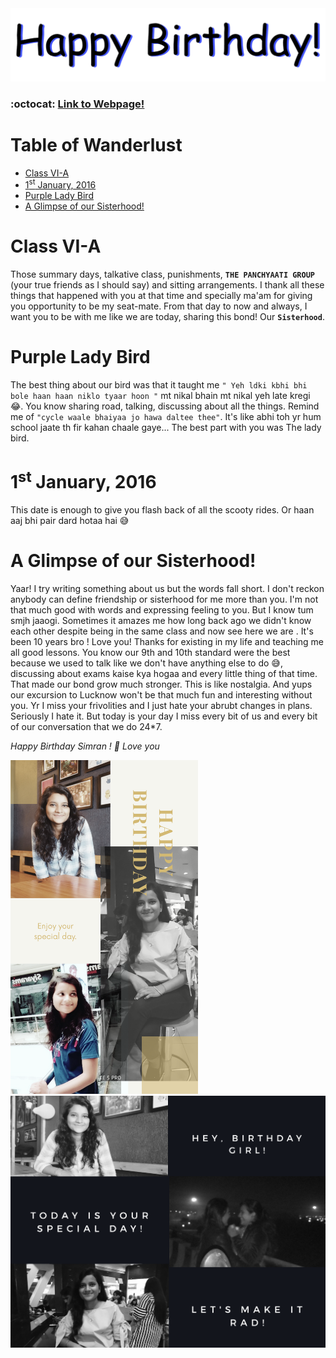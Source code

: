 <img src="dbday.gif" width="650" />

### :octocat: [Link to Webpage!](https://limbo-09.github.io/birthday/)

# Table of Wanderlust 
* [Class VI-A](#class-vi-a)
* [1<sup>st</sup> January, 2016](#1st-january-2016)
* [Purple Lady Bird](#purple-lady-bird)
* [A Glimpse of our Sisterhood!](#a-glimpse-of-our-sisterhood)

# Class VI-A

Those summary days, talkative class, punishments, **`THE PANCHYAATI GROUP`** (your true friends as I should say) and sitting arrangements.
I thank all these things that happened with you at that time and specially ma'am for giving you opportunity to be my seat-mate.
From that day to now and always, I want you to be with me like we are today, sharing this bond! Our **`Sisterhood`**. 

# Purple Lady Bird 

The best thing about our bird was that it taught me `" Yeh ldki kbhi bhi bole haan haan niklo tyaar hoon "` mt nikal bhain mt nikal yeh late kregi :joy:.
You know sharing road, talking, discussing about all the things. Remind me of `"cycle waale bhaiyaa jo hawa daltee thee"`. It's like abhi toh yr hum school jaate th fir kahan chaale gaye... The best part with you was The lady bird.

# 1<sup>st</sup> January, 2016

This date is enough to give you flash back of all the scooty rides.
Or haan aaj bhi pair dard hotaa hai :sweat_smile:

# A Glimpse of our Sisterhood!

Yaar! I try writing something about us but the words fall short. I don't reckon anybody can define friendship or sisterhood for me more than you.
I'm not that much good with words and expressing feeling to you. But I know tum smjh jaaogi. Sometimes it amazes me how long back ago we didn't know each other despite being in the same class and now see here we are .
It's been 10 years bro ! Love you!
Thanks for existing in my life and teaching me all good lessons.
You know our 9th and 10th standard were the best because we used to talk like we don't have anything else to do :sweat_smile:, discussing about exams kaise kya hogaa and every little thing of that time. That made our bond grow much stronger. This is like nostalgia. And yups our excursion to Lucknow won't be that much fun and interesting without you.
Yr I miss your frivolities and I just hate your abrubt changes in plans. Seriously I hate it.
But today is your day I miss every bit of us and every bit of our conversation that we do 24*7.

*Happy Birthday Simran ! :birthday:
Love you* 

<img src="pic-01.png" width="300" />      <img src="pic-02.png" width="665" />

